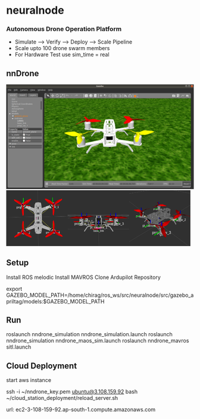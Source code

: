 # neuralnode
### Autonomous Drone Operation Platform
- Simulate --> Verify --> Deploy --> Scale Pipeline
- Scale upto 100 drone swarm members
- For Hardware Test use sim_time = real
## nnDrone

<img src=doc/images/nngaz.png>
<img src=doc/images/nn1.png width="165" height="150"><img src=doc/images/nn2.png width="165" height="150"><img src=doc/images/nn3.png width="165" height="150">

## Setup
Install ROS melodic
Install MAVROS 
Clone Ardupilot Repository

export GAZEBO_MODEL_PATH=/home/chirag/ros_ws/src/neuralnode/src/gazebo_apriltag/models:$GAZEBO_MODEL_PATH
## Run
roslaunch nndrone_simulation nndrone_simulation.launch
roslaunch nndrone_simulation nndrone_maos_sim.launch
roslaunch nndrone_mavros sitl.launch 

## Cloud Deployment
start aws instance 

ssh -i ~/nndrone_key.pem ubuntu@3.108.159.92
bash ~/cloud_station_deployment/reload_server.sh

url: ec2-3-108-159-92.ap-south-1.compute.amazonaws.com
